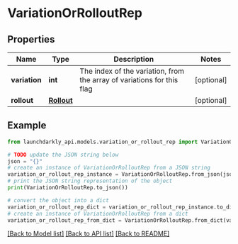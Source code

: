 # VariationOrRolloutRep


## Properties

Name | Type | Description | Notes
------------ | ------------- | ------------- | -------------
**variation** | **int** | The index of the variation, from the array of variations for this flag | [optional] 
**rollout** | [**Rollout**](Rollout.md) |  | [optional] 

## Example

```python
from launchdarkly_api.models.variation_or_rollout_rep import VariationOrRolloutRep

# TODO update the JSON string below
json = "{}"
# create an instance of VariationOrRolloutRep from a JSON string
variation_or_rollout_rep_instance = VariationOrRolloutRep.from_json(json)
# print the JSON string representation of the object
print(VariationOrRolloutRep.to_json())

# convert the object into a dict
variation_or_rollout_rep_dict = variation_or_rollout_rep_instance.to_dict()
# create an instance of VariationOrRolloutRep from a dict
variation_or_rollout_rep_from_dict = VariationOrRolloutRep.from_dict(variation_or_rollout_rep_dict)
```
[[Back to Model list]](../README.md#documentation-for-models) [[Back to API list]](../README.md#documentation-for-api-endpoints) [[Back to README]](../README.md)


